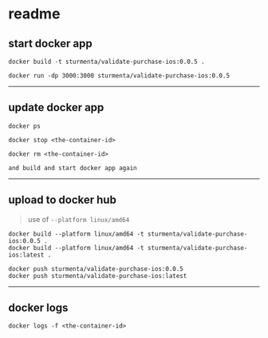 # readme

## start docker app

```
docker build -t sturmenta/validate-purchase-ios:0.0.5 .

docker run -dp 3000:3000 sturmenta/validate-purchase-ios:0.0.5

```

---

## update docker app

```
docker ps

docker stop <the-container-id>

docker rm <the-container-id>
```

`and build and start docker app again`

---

## upload to docker hub

> use of `--platform linux/amd64`

```
docker build --platform linux/amd64 -t sturmenta/validate-purchase-ios:0.0.5 .
docker build --platform linux/amd64 -t sturmenta/validate-purchase-ios:latest .

docker push sturmenta/validate-purchase-ios:0.0.5
docker push sturmenta/validate-purchase-ios:latest
```

---

## docker logs

```
docker logs -f <the-container-id>
```
